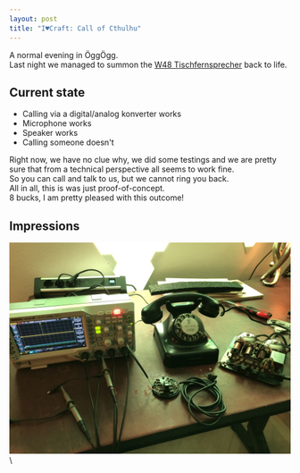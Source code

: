 ```yaml
---
layout: post
title: "I♥Craft: Call of Cthulhu"
---
```


A normal evening in ÖggÖgg.\
Last night we managed to summon the [W48 Tischfernsprecher](https://clyde.crimson.space/posts/20230521/) back to life.

## Current state

- Calling via a digital/analog konverter works
- Microphone works
- Speaker works
- Calling someone doesn't  

Right now, we have no clue why, we did some testings and we are pretty sure that from a technical perspective all seems to work fine.\
So you can call and talk to us, but we cannot ring you back.\
All in all, this is was just proof-of-concept.\
8 bucks, I am pretty pleased with this outcome!

## Impressions

![Dissasemble](/assets/pix/Call-Of-Cthulhu.JPG)\
